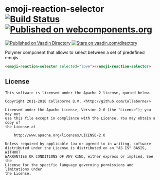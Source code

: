 # emoji-reaction-selector [![Build Status](https://travis-ci.org/Collaborne/emoji-reaction-selector.svg?branch=master)](https://travis-ci.org/Collaborne/emoji-reaction-selector) [![Published on webcomponents.org](https://img.shields.io/badge/webcomponents.org-published-blue.svg)](https://www.webcomponents.org/element/Collaborne/emoji-reaction-selector)

[![Published on Vaadin  Directory](https://img.shields.io/badge/Vaadin%20Directory-published-00b4f0.svg)](https://vaadin.com/directory/component/Collaborneemoji-reaction-selector)
[![Stars on vaadin.com/directory](https://img.shields.io/vaadin-directory/star/Collaborneemoji-reaction-selector.svg)](https://vaadin.com/directory/component/Collaborneemoji-reaction-selector)

Polymer component that allows to select between a set of predefined emojis

```html
<emoji-reaction-selector selected="love"></emoji-reaction-selector>
```

## License

    This software is licensed under the Apache 2 license, quoted below.

    Copyright 2011-2018 Collaborne B.V. <http://github.com/Collaborne/>

    Licensed under the Apache License, Version 2.0 (the "License"); you may not
    use this file except in compliance with the License. You may obtain a copy of
    the License at

        http://www.apache.org/licenses/LICENSE-2.0

    Unless required by applicable law or agreed to in writing, software
    distributed under the License is distributed on an "AS IS" BASIS, WITHOUT
    WARRANTIES OR CONDITIONS OF ANY KIND, either express or implied. See the
    License for the specific language governing permissions and limitations under
    the License.
